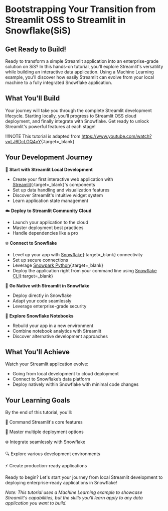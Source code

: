 # Bootstrapping Your Transition from Streamlit OSS to Streamlit in Snowflake(SiS)

## Get Ready to Build!
Ready to transform a simple Streamlit application into an enterprise-grade solution on SiS? In this hands-on tutorial, you'll explore Streamlit's versatility while building an interactive data application. Using a Machine Learning example, you'll discover how easily Streamlit can evolve from your local machine to a fully integrated Snowflake application.

## What You'll Build

Your journey will take you through the complete Streamlit development lifecycle. Starting locally, you'll progress to Streamlit OSS cloud deployment, and finally integrate with Snowflake. Get ready to unlock Streamlit's powerful features at each stage!

!!!NOTE
    This tutorial is adapted from <https://www.youtube.com/watch?v=LJ6DcLGQ4vY>{:target=_blank}

## Your Development Journey

🚀 **Start with Streamlit Local Development**

- Create your first interactive web application with [Streamlit](https://streamlit.io){:target=_blank}'s components
- Set up data handling and visualization features
- Discover Streamlit's intuitive widget system
- Learn application state management

☁️ **Deploy to Streamlit Community Cloud**

- Launch your application to the cloud
- Master deployment best practices
- Handle dependencies like a pro

❄️ **Connect to Snowflake**

- Level up your app with [Snowflake](https://snowflake.com){:target=_blank} connectivity
- Set up secure connections
- Leverage [Snowpark Python](https://docs.snowflake.com/en/developer-guide/snowpark/python/index){:target=_blank}
- Deploy the application right from your command line using [Snowflake CLI](https://docs.snowflake.com/en/developer-guide/snowflake-cli/index){:target=_blank}

🏢 **Go Native with Streamlit in Snowflake**
    
- Deploy directly in Snowflake
- Adapt your code seamlessly
- Leverage enterprise-grade security

📓 **Explore Snowflake Notebooks**

- Rebuild your app in a new environment
- Combine notebook analytics with Streamlit
- Discover alternative development approaches

## What You'll Achieve

Watch your Streamlit application evolve:

- Going from local development to cloud deployment
- Connect to Snowflake’s data platform
- Deploy natively within Snowflake with minimal code changes

## Your Learning Goals

By the end of this tutorial, you'll:

🎯 Command Streamlit's core features

🚀 Master multiple deployment options

❄️ Integrate seamlessly with Snowflake

🔍 Explore various development environments

⚡ Create production-ready applications

Ready to begin? Let's start your journey from local Streamlit development to deploying enterprise-ready applications in Snowflake! 

*Note: This tutorial uses a Machine Learning example to showcase Streamlit's capabilities, but the skills you'll learn apply to any data application you want to build.*


